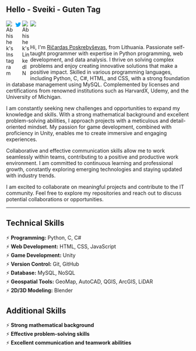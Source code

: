 ## Hello - Sveiki - Guten Tag

<a href="https://www.instagram.com/riciokzz/">
  <img align="left" alt="Abhishek's Instagram" width="22px" src="https://raw.githubusercontent.com/hussainweb/hussainweb/main/icons/instagram.png" />
</a>
<a href="https://twitter.com/ricardas_pos">
  <img align="left" alt="Abhishek Naidu | Twitter" width="22px" src="https://raw.githubusercontent.com/github/explore/80688e429a7d4ef2fca1e82350fe8e3517d3494d/topics/twitter/twitter.png" />
</a>
<a href="https://www.linkedin.com/in/ri%C4%8Dardas-poskreby%C5%A1evas-665207206/">
  <img align="left" alt="Abhishek's LinkedIN" width="22px" src="https://icon-library.com/images/linkedin-icon-png-transparent-background/linkedin-icon-png-transparent-background-15.jpg" />
</a>

![](https://komarev.com/ghpvc/?username=Riciokzz&color=green&color=003da6&label=PROFILE+VIEWS)

<br />

Hi, I'm [Ričardas Poskrebyševas](https://riciokzz.github.io/cv/), from Lithuania. Passionate self-taught programmer with expertise in Python programming, web development, and data analysis. I thrive on solving complex problems and enjoy creating innovative solutions that make a positive impact. Skilled in various programming languages, including Python, C, C#, HTML, and CSS, with a strong foundation in database management using MySQL. Complemented by licenses and certifications from renowned institutions such as HarvardX, Udemy, and the University of Michigan.

I am constantly seeking new challenges and opportunities to expand my knowledge and skills. With a strong mathematical background and excellent problem-solving abilities, I approach projects with a meticulous and detail-oriented mindset. My passion for game development, combined with proficiency in Unity, enables me to create immersive and engaging experiences.

Collaborative and effective communication skills allow me to work seamlessly within teams, contributing to a positive and productive work environment. I am committed to continuous learning and professional growth, constantly exploring emerging technologies and staying updated with industry trends.

I am excited to collaborate on meaningful projects and contribute to the IT community. Feel free to explore my repositories and reach out to discuss potential collaborations or opportunities.

---

## Technical Skills

⚡️ **Programming:** Python, C, C#\
⚡️ **Web Development:** HTML, CSS, JavaScript\
⚡️ **Game Development:** Unity\
⚡️ **Version Control:** Git, GitHub\
⚡️ **Database:** MySQL, NoSQL\
⚡️ **Geospatial Tools:** GeoMap, AutoCAD, QGIS, ArcGIS, LiDAR\
⚡️ **2D/3D Modeling:** Blender

## Additional Skills
⚡️ **Strong mathematical background**\
⚡️ **Effective problem-solving skills**\
⚡️ **Excellent communication and teamwork abilities**

